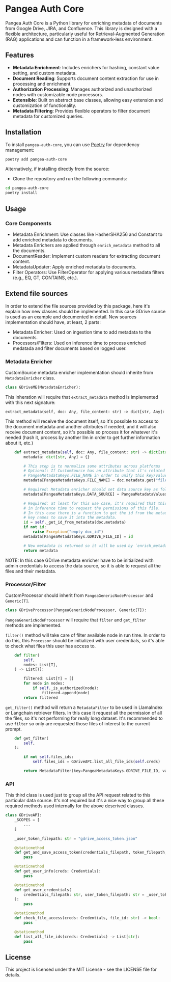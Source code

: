 # Pangea Auth Core

Pangea Auth Core is a Python library for enriching metadata of documents from Google Drive, JIRA, and Confluence. This library is designed with a flexible architecture, particularly useful for Retrieval-Augmented Generation (RAG) applications and can function in a framework-less environment.

## Features

- **Metadata Enrichment**: Includes enrichers for hashing, constant value setting, and custom metadata.
- **Document Reading**: Supports document content extraction for use in processing and enrichment.
- **Authorization Processing**: Manages authorized and unauthorized nodes with customizable node processors.
- **Extensible**: Built on abstract base classes, allowing easy extension and customization of functionality.
- **Metadata Filtering**: Provides flexible operators to filter document metadata for customized queries.

## Installation

To install `pangea-auth-core`, you can use [Poetry](https://python-poetry.org/) for dependency management:

```bash
poetry add pangea-auth-core
```

Alternatively, if installing directly from the source:
- Clone the repository and run the following commands:

```bash
cd pangea-auth-core
poetry install
```

## Usage
### Core Components

- Metadata Enrichment: Use classes like HasherSHA256 and Constant to add enriched metadata to documents. 
- Metadata Enrichers are applied through `enrich_metadata` method to all the documents.
- DocumentReader: Implement custom readers for extracting document content.
- MetadataUpdater: Apply enriched metadata to documents.
- Filter Operators: Use FilterOperator for applying various metadata filters (e.g., EQ, GT, CONTAINS, etc.).


## Extend file sources

In order to extend the file sources provided by this package, here it's explain how new classes should be implemented. In this case GDrive source is used as an example and documented in detail.
New sources implementation should have, at least, 2 parts:
- Metadata Enricher: Used on ingestion time to add metadata to the documents.
- Processors/Filters: Used on inference time to process enriched medatada and filter documents based on logged user. 

### Metadata Enricher

CustomSource metadata enricher implementation should inherite from `MetadataEnricher` class.

```python
class GDriveME(MetadataEnricher):
```

This inheration will require that `extract_metadata` method is implemented with this next signature:

```
extract_metadata(self, doc: Any, file_content: str) -> dict[str, Any]:
```

This method will receive the document itself, so it's possible to access to the document metadata and another attributes if needed, and it will also receive document content, so it's possible so process it for whatever it's needed (hash it, process by another llm in order to get further information about it, etc.)

```python
    def extract_metadata(self, doc: Any, file_content: str) -> dict[str, Any]:
        metadata: dict[str, Any] = {}

        # This step is to normalize some attributes across platforms
        # Optional: If CustomSource has an attribute that it's related to the file name, title, etc. It would be nice to copy it to 
        # PangeaMetadataKeys.FILE_NAME in order to unify this key/value.
        metadata[PangeaMetadataKeys.FILE_NAME] = doc.metadata.get("file name", "")

        # Required: Metadata enricher should set data source key as follow
        metadata[PangeaMetadataKeys.DATA_SOURCE] = PangeaMetadataValues.DATA_SOURCE_GDRIVE

        # Required: at least for this use case, it's required that this metadata enricher set the file id, so it will be used
        # in inference time to request the permissions of this file.
        # In this case there is a function to get the id from the metadata due to each source Langchain/LlamaIndex use different
        # key names to save it into the metadata.
        id = self._get_id_from_metadata(doc.metadata)
        if not id:
            raise Exception("empty doc_id")
        metadata[PangeaMetadataKeys.GDRIVE_FILE_ID] = id

        # New metadata is returned so it will be used by `enrich_metadata` method implemented in core package
        return metadata
```

NOTE: In this case GDrive metadata enricher have to be initialized with admin credentials to access the data source, so it is able to request all the files and their metadata.

### Processor/Filter

CustomProcessor should inherit from `PangeaGenericNodeProcessor` and `Generic[T]`. 

```python
class GDriveProcessor(PangeaGenericNodeProcessor, Generic[T]):
```

`PangeaGenericNodeProcessor` will require that `filter` and `get_filter` methods are implemented.

`filter()` method will take care of filter available node in run time. In order to do this, this `Processor` should be initialized with user credentials, so it's able to check what files this user has access to. 

```python
    def filter(
        self,
        nodes: List[T],
    ) -> List[T]:

        filtered: List[T] = []
        for node in nodes:
            if self._is_authorized(node):
                filtered.append(node)
        return filtered
```

`get_filter()` method will return a `MetadataFilter` to be used in LlamaIndex or Langchain retriever filters. In this case it request all the permission of all the files, so it's not performing for really long dataset. It's recommended to use `filter` so only are requested those files of interest to the current prompt.

```python
    def get_filter(
        self,
    ):

        if not self.files_ids:
            self.files_ids = GDriveAPI.list_all_file_ids(self.creds)

        return MetadataFilter(key=PangeaMetadataKeys.GDRIVE_FILE_ID, value=self.files_ids, operator=FilterOperator.IN)
```

### API 

This third class is used just to group all the API request related to this particular data source. It's not required but it's a nice way to group all these required methods used internally for the above descrived classes. 

```python
class GDriveAPI:
    _SCOPES = [
        ...
    ]

    _user_token_filepath: str = "gdrive_access_token.json"

    @staticmethod
    def get_and_save_access_token(credentials_filepath, token_filepath, scopes):
        pass

    @staticmethod
    def get_user_info(creds: Credentials):
        pass

    @staticmethod
    def get_user_credentials(
        credentials_filepath: str, user_token_filepath: str = _user_token_filepath, scopes=_SCOPES
    ):
        pass

    @staticmethod
    def check_file_access(creds: Credentials, file_id: str) -> bool:
        pass

    @staticmethod
    def list_all_file_ids(creds: Credentials) -> List[str]:
        pass
```


## License
This project is licensed under the MIT License - see the LICENSE file for details.
